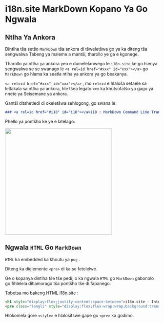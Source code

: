 # i18n.site MarkDown Kopano Ya Go Ngwala

## Ntlha Ya Ankora

Dintlha tša setšo `MarkDown` tša ankora di tšweletšwa go ya ka diteng tša sengwalwa Tabeng ya maleme a mantši, tharollo ye ga e kgonege.

Tharollo ya ntlha ya ankora yeo e dumelelanwego le `i18n.site` ke go tsenya sengwalwa se se swanago le `<a rel=id href="#xxx" id="xxx"></a>` go `MarkDown` go hlama ka seatla ntlha ya ankora ya go beakanya.

`<a rel=id href="#xxx" id="xxx"></a>` , mo `rel=id` e hlaloša setaele sa letlakala sa ntlha ya ankora, hle tšea legato `xxx` ka khutsofatšo ya gago ya nnete ya Seisemane ya ankora.

Gantši ditshetledi di okeletšwa sehlogong, go swana le:

```md
### <a rel=id href="#i18" id="i18"></a>i18 : MarkDown Command Line Translation Tool
```

Phello ya pontšho ke ye e latelago:

<img src="//p.3ti.site/1721381136.avif" width="350">

## Ngwala `HTML` Go `MarkDown`

`HTML` ka embedded ka khoutu ya `pug` .

Diteng ka dielemente `<pre>` di ka se fetolelwe.

Ge o kopanya dintlha tše tše pedi, o ka ngwala `HTML` go `MarkDown` gabonolo go fihlelela ditlamorago tša pontšho tše di fapanego.

[Tobetsa mo bakeng HTML i18n.site](//raw.githubusercontent.com/i18n-site/md/main/zh/README.md) :

```html
<h1 style="display:flex;justify-content:space-between">i18n.site ⋅ International Solutions<img src="//p.3ti.site/logo.svg" style="user-select:none;margin-top:-1px;width:42px"></h1>
<pre class="langli" style="display:flex;flex-wrap:wrap;background:transparent;border:1px solid #eee;font-size:12px;box-shadow:0 0 3px inset #eee;padding:12px 5px 4px 12px;justify-content:space-between;"><style>pre.langli i{font-weight:300;font-family:s;margin-right:2px;margin-bottom:8px;font-style:normal;color:#666;border-bottom:1px dashed #ccc;}</style><i>English</i><i>简体中文</i><i>Deutsch</i> … …</pre>
```

Hlokomela gore `<style>` e hlalošitšwe gape go `<pre>` ka godimo.